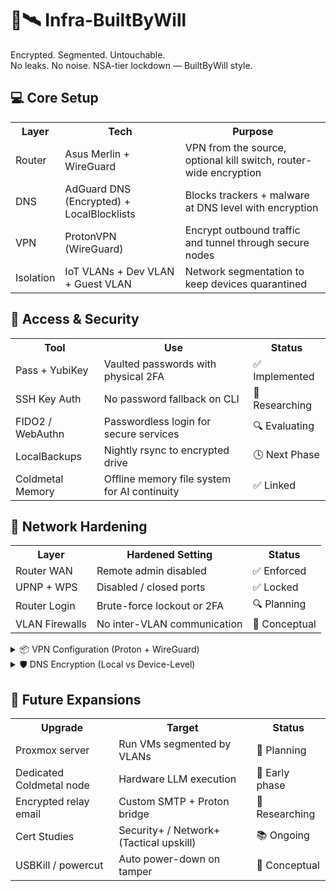  <h1>🔐🛰️ Infra-BuiltByWill</h1>
  <p>Encrypted. Segmented. Untouchable.<br>
  No leaks. No noise. NSA-tier lockdown — BuiltByWill style.</p>

  <h2>💻 Core Setup</h2>
  <table>
    <tr>
      <th>Layer</th>
      <th>Tech</th>
      <th>Purpose</th>
    </tr>
    <tr>
      <td>Router</td>
      <td>Asus Merlin + WireGuard</td>
      <td>VPN from the source, optional kill switch, router-wide encryption</td>
    </tr>
    <tr>
      <td>DNS</td>
      <td>AdGuard DNS (Encrypted) + LocalBlocklists</td>
      <td>Blocks trackers + malware at DNS level with encryption</td>
    </tr>
    <tr>
      <td>VPN</td>
      <td>ProtonVPN (WireGuard)</td>
      <td>Encrypt outbound traffic and tunnel through secure nodes</td>
    </tr>
    <tr>
      <td>Isolation</td>
      <td>IoT VLANs + Dev VLAN + Guest VLAN</td>
      <td>Network segmentation to keep devices quarantined</td>
    </tr>
  </table>

  <h2>🔑 Access & Security</h2>
  <table>
    <tr>
      <th>Tool</th>
      <th>Use</th>
      <th>Status</th>
    </tr>
    <tr>
      <td>Pass + YubiKey</td>
      <td>Vaulted passwords with physical 2FA</td>
      <td>✅ Implemented</td>
    </tr>
    <tr>
      <td>SSH Key Auth</td>
      <td>No password fallback on CLI</td>
      <td>🧪 Researching</td>
    </tr>
    <tr>
      <td>FIDO2 / WebAuthn</td>
      <td>Passwordless login for secure services</td>
      <td>🔍 Evaluating</td>
    </tr>
    <tr>
      <td>LocalBackups</td>
      <td>Nightly rsync to encrypted drive</td>
      <td>🕓 Next Phase</td>
    </tr>
    <tr>
      <td>Coldmetal Memory</td>
      <td>Offline memory file system for AI continuity</td>
      <td>✅ Linked</td>
    </tr>
  </table>

  <h2>📡 Network Hardening</h2>
  <table>
    <tr>
      <th>Layer</th>
      <th>Hardened Setting</th>
      <th>Status</th>
    </tr>
    <tr>
      <td>Router WAN</td>
      <td>Remote admin disabled</td>
      <td>✅ Enforced</td>
    </tr>
    <tr>
      <td>UPNP + WPS</td>
      <td>Disabled / closed ports</td>
      <td>✅ Locked</td>
    </tr>
    <tr>
      <td>Router Login</td>
      <td>Brute-force lockout or 2FA</td>
      <td>🔍 Planning</td>
    </tr>
    <tr>
      <td>VLAN Firewalls</td>
      <td>No inter-VLAN communication</td>
      <td>🧱 Conceptual</td>
    </tr>
  </table>

  <details>
    <summary>📦 VPN Configuration (Proton + WireGuard)</summary>
    <p>Export the .conf file from ProtonVPN dashboard. Upload to Asus router via VPN Fusion or WireGuard config UI. Set to auto-connect on boot. Use kill switch mode.</p>
    <pre><code>[Interface]
PrivateKey = ...
Address = 10.2.0.2/32
DNS = 10.2.0.1

[Peer]
PublicKey = ...
AllowedIPs = 0.0.0.0/0
Endpoint = ...
    </code></pre>
  </details>

  <details>
    <summary>🛡️ DNS Encryption (Local vs Device-Level)</summary>
    <p>DNS can be encrypted:</p>
    <ul>
      <li>At the router (AdGuard, DoH/DoT config)</li>
      <li>Or at the device level (Proton, AdGuard app)</li>
    </ul>
    <p>Redundancy ensures fallback encryption. Router DNS should default to <code>dns.adguard-dns.com</code> or <code>dns.cloudflare.com</code> (DoH).</p>
  </details>

  <h2>📁 Future Expansions</h2>
  <table>
    <tr>
      <th>Upgrade</th>
      <th>Target</th>
      <th>Status</th>
    </tr>
    <tr>
      <td>Proxmox server</td>
      <td>Run VMs segmented by VLANs</td>
      <td>🚧 Planning</td>
    </tr>
    <tr>
      <td>Dedicated Coldmetal node</td>
      <td>Hardware LLM execution</td>
      <td>🧪 Early phase</td>
    </tr>
    <tr>
      <td>Encrypted relay email</td>
      <td>Custom SMTP + Proton bridge</td>
      <td>🔐 Researching</td>
    </tr>
    <tr>
      <td>Cert Studies</td>
      <td>Security+ / Network+ (Tactical upskill)</td>
      <td>📚 Ongoing</td>
    </tr>
    <tr>
      <td>USBKill / powercut</td>
      <td>Auto power-down on tamper</td>
      <td>🧠 Conceptual</td>
    </tr>
  </table>
